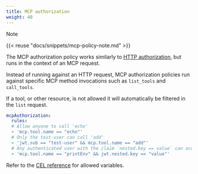 ```yaml
---
title: MCP authorization
weight: 40
---
```


> [!NOTE]
> {{< reuse "docs/snippets/mcp-policy-note.md" >}}

The MCP authorization policy works similarly to [HTTP authorization](/docs/security/http-authz), but runs in the context of an MCP request.

Instead of running against an HTTP request, MCP authorization policies run against specific MCP method invocations such as `list_tools` and `call_tools`.

If a tool, or other resource, is not allowed it will automatically be filtered in the `list` request.

```yaml
mcpAuthorization:
  rules:
  # Allow anyone to call 'echo'
  - 'mcp.tool.name == "echo"'
  # Only the test-user can call 'add'
  - 'jwt.sub == "test-user" && mcp.tool.name == "add"'
  # Any authenticated user with the claim `nested.key == value` can access 'printEnv'
  - 'mcp.tool.name == "printEnv" && jwt.nested.key == "value"'
```

Refer to the [CEL reference](/docs/operations/cel) for allowed variables.
